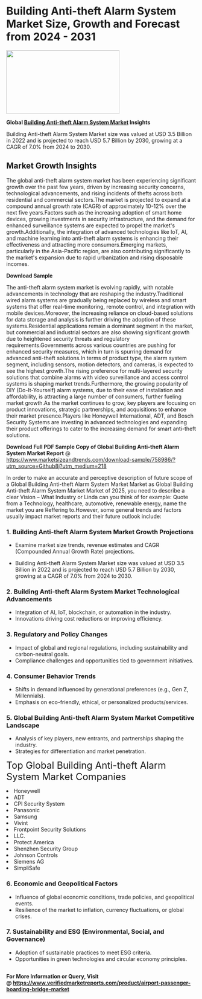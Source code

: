 <H1>Building Anti-theft Alarm System Market Size, Growth and Forecast from 2024 - 2031</H1><img class="aligncenter size-medium wp-image-584254" src="https://thirdeyenews.in/wp-content/uploads/2024/09/Global-Market-Research-300x168.jpeg" alt="" width="300" height="168" /><p><strong>Global&nbsp;<a href="https://www.marketsizeandtrends.com/download-sample/758986/?utm_source=Github8j?utm_medium=218">Building Anti-theft Alarm System Market</a> Insights</strong></p><p>Building Anti-theft Alarm System Market size was valued at USD 3.5 Billion in 2022 and is projected to reach USD 5.7 Billion by 2030, growing at a CAGR of 7.0% from 2024 to 2030.</p><p><h2>Market Growth Insights</h2> <p>The global anti-theft alarm system market has been experiencing significant growth over the past few years, driven by increasing security concerns, technological advancements, and rising incidents of thefts across both residential and commercial sectors.The market is projected to expand at a compound annual growth rate (CAGR) of approximately 10-12% over the next five years.Factors such as the increasing adoption of smart home devices, growing investments in security infrastructure, and the demand for enhanced surveillance systems are expected to propel the market's growth.Additionally, the integration of advanced technologies like IoT, AI, and machine learning into anti-theft alarm systems is enhancing their effectiveness and attracting more consumers.Emerging markets, particularly in the Asia-Pacific region, are also contributing significantly to the market's expansion due to rapid urbanization and rising disposable incomes.</p> <p><strong>Download Sample</strong></p> <p>The anti-theft alarm system market is evolving rapidly, with notable advancements in technology that are reshaping the industry.Traditional wired alarm systems are gradually being replaced by wireless and smart systems that offer real-time monitoring, remote control, and integration with mobile devices.Moreover, the increasing reliance on cloud-based solutions for data storage and analysis is further driving the adoption of these systems.Residential applications remain a dominant segment in the market, but commercial and industrial sectors are also showing significant growth due to heightened security threats and regulatory requirements.Governments across various countries are pushing for enhanced security measures, which in turn is spurring demand for advanced anti-theft solutions.In terms of product type, the alarm system segment, including sensors, motion detectors, and cameras, is expected to see the highest growth.The rising preference for multi-layered security solutions that combine alarms with video surveillance and access control systems is shaping market trends.Furthermore, the growing popularity of DIY (Do-It-Yourself) alarm systems, due to their ease of installation and affordability, is attracting a large number of consumers, further fueling market growth.As the market continues to grow, key players are focusing on product innovations, strategic partnerships, and acquisitions to enhance their market presence.Players like Honeywell International, ADT, and Bosch Security Systems are investing in advanced technologies and expanding their product offerings to cater to the increasing demand for smart anti-theft solutions.<p><span class=""><strong>Download Full PDF Sample Copy of Global Building Anti-theft Alarm System Market Report</strong> @ <a href="https://www.marketsizeandtrends.com/download-sample/758986/?utm_source=Github8j?utm_medium=218" target="_blank">https://www.marketsizeandtrends.com/download-sample/758986/?utm_source=Github8j?utm_medium=218</a></span></p><p>In order to make an accurate and perceptive description of future scope of a Global&nbsp;Building Anti-theft Alarm System Market Market as Global&nbsp;Building Anti-theft Alarm System Market Market of 2025, you need to describe a clear Vision &ndash; What Industry or Linda can you think of for example: Quote from a Technology, healthcare, automotive, renewable energy, name the market you are Reffering to.However, some general trends and factors usually impact market reports and their future outlook include:</p><h3>1.&nbsp;<strong>Building Anti-theft Alarm System Market Growth Projections</strong></h3><ul><li>Examine market size trends, revenue estimates and CAGR (Compounded Annual Growth Rate) projections.</li><li><p>Building Anti-theft Alarm System Market size was valued at USD 3.5 Billion in 2022 and is projected to reach USD 5.7 Billion by 2030, growing at a CAGR of 7.0% from 2024 to 2030.</p></li></ul><h3>2.&nbsp;<strong>Building Anti-theft Alarm System Market Technological Advancements</strong></h3><ul><li>Integration of AI, IoT, blockchain, or automation in the industry.</li><li>Innovations driving cost reductions or improving efficiency.</li></ul><h3>3.&nbsp;<strong>Regulatory and Policy Changes</strong></h3><ul><li>Impact of global and regional regulations, including sustainability and carbon-neutral goals.</li><li>Compliance challenges and opportunities tied to government initiatives.</li></ul><h3>4.&nbsp;<strong>Consumer Behavior Trends</strong></h3><ul><li>Shifts in demand influenced by generational preferences (e.g., Gen Z, Millennials).</li><li>Emphasis on eco-friendly, ethical, or personalized products/services.</li></ul><h3>5.&nbsp;<strong>Global Building Anti-theft Alarm System Market Competitive Landscape</strong></h3><ul><li>Analysis of key players, new entrants, and partnerships shaping the industry.</li><li>Strategies for differentiation and market penetration.</li></ul><p data-pm-slice="1 1 []"><span style="color: inherit; font-family: inherit; font-size: 25px;">Top Global Building Anti-theft Alarm System Market Companies</span></p><div class="" data-test-id=""><p><li>Honeywell</li><li> ADT</li><li> CPI Security System</li><li> Panasonic</li><li> Samsung</li><li> Vivint</li><li> Frontpoint Security Solutions</li><li> LLC.</li><li> Protect America</li><li> Shenzhen Security Group</li><li> Johnson Controls</li><li> Siemens AG</li><li> SimpliSafe</li></p></div><h3>6.&nbsp;<strong>Economic and Geopolitical Factors</strong></h3><ul><li>Influence of global economic conditions, trade policies, and geopolitical events.</li><li>Resilience of the market to inflation, currency fluctuations, or global crises.</li></ul><h3>7.&nbsp;<strong>Sustainability and ESG (Environmental, Social, and Governance)</strong></h3><ul><li>Adoption of sustainable practices to meet ESG criteria.</li><li>Opportunities in green technologies and circular economy principles.</li></ul><h2><strong style="font-size: 14px;">For More Information or Query, Visit @&nbsp;</strong><a style="background-color: #ffffff; font-size: 14px;" href="https://www.marketsizeandtrends.com/report/building-anti-theft-alarm-system-market/" target="_blank">https://www.verifiedmarketreports.com/product/airport-passenger-boarding-bridge-market</a></h2>